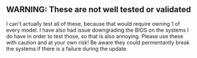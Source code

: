 
## WARNING: These are not well tested or validated

I can't actually test all of these, because that would require owning 1 of every model. I have also had issue downgrading the BIOS on the systems I do have in order to test those, so that is also annoying. Please use these with caution and at your own risk! Be aware they could permentantly break the systems if there is a failure during the update.
